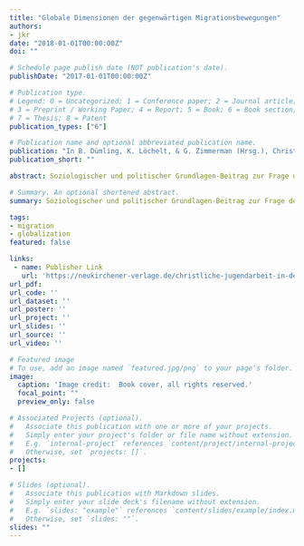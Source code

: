 ```yaml
---
title: "Globale Dimensionen der gegenwärtigen Migrationsbewegungen"
authors:
- jkr
date: "2018-01-01T00:00:00Z"
doi: ""

# Schedule page publish date (NOT publication's date).
publishDate: "2017-01-01T00:00:00Z"

# Publication type.
# Legend: 0 = Uncategorized; 1 = Conference paper; 2 = Journal article;
# 3 = Preprint / Working Paper; 4 = Report; 5 = Book; 6 = Book section;
# 7 = Thesis; 8 = Patent
publication_types: ["6"]

# Publication name and optional abbreviated publication name.
publication: "In B. Dümling, K. Löchelt, & G. Zimmerman (Hrsg.), Christliche Jugendarbeit in der Migrationsgesellschaft. Begegnungen mit kultureller und religiöser Vielfalt (Bd. 3, S. 27–49). Neukirchener"
publication_short: ""

abstract: Soziologischer und politischer Grundlagen-Beitrag zur Frage der globalen Dimension der gegenwärtigen Migrationsbewegungen.

# Summary. An optional shortened abstract.
summary: Soziologischer und politischer Grundlagen-Beitrag zur Frage der globalen Dimension der gegenwärtigen Migrationsbewegungen.

tags:
- migration
- globalization
featured: false

links:
 - name: Publisher Link
   url: 'https://neukirchener-verlage.de/christliche-jugendarbeit-in-der-migrationsgesellschaft.html'
url_pdf:
url_code: ''
url_dataset: ''
url_poster: ''
url_project: ''
url_slides: ''
url_source: ''
url_video: ''

# Featured image
# To use, add an image named `featured.jpg/png` to your page's folder.
image:
  caption: 'Image credit:  Book cover, all rights reserved.'
  focal_point: ""
  preview_only: false

# Associated Projects (optional).
#   Associate this publication with one or more of your projects.
#   Simply enter your project's folder or file name without extension.
#   E.g. `internal-project` references `content/project/internal-project/index.md`.
#   Otherwise, set `projects: []`.
projects:
- []

# Slides (optional).
#   Associate this publication with Markdown slides.
#   Simply enter your slide deck's filename without extension.
#   E.g. `slides: "example"` references `content/slides/example/index.md`.
#   Otherwise, set `slides: ""`.
slides: ""
---
```

